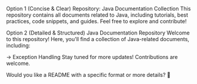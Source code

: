 Option 1 (Concise & Clear)
Repository: Java Documentation Collection
This repository contains all documents related to Java, including tutorials, best practices, code snippets, and guides. Feel free to explore and contribute!

Option 2 (Detailed & Structured)
Java Documentation Repository
Welcome to this repository! Here, you'll find a collection of Java-related documents, including:

-> Exception Handling
Stay tuned for more updates! Contributions are welcome.

Would you like a README with a specific format or more details? 🚀
